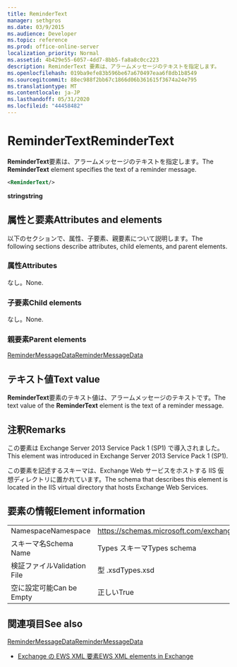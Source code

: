 ```yaml
---
title: ReminderText
manager: sethgros
ms.date: 03/9/2015
ms.audience: Developer
ms.topic: reference
ms.prod: office-online-server
localization_priority: Normal
ms.assetid: 4b429e55-6057-4dd7-8bb5-fa8a8c0cc223
description: ReminderText 要素は、アラームメッセージのテキストを指定します。
ms.openlocfilehash: 019ba9efe83b596be67a670497eaa6f8db1b8549
ms.sourcegitcommit: 88ec988f2bb67c1866d06b361615f3674a24e795
ms.translationtype: MT
ms.contentlocale: ja-JP
ms.lasthandoff: 05/31/2020
ms.locfileid: "44458482"
---
```

# <a name="remindertext"></a><span data-ttu-id="d08d0-103">ReminderText</span><span class="sxs-lookup"><span data-stu-id="d08d0-103">ReminderText</span></span>

<span data-ttu-id="d08d0-104">**ReminderText**要素は、アラームメッセージのテキストを指定します。</span><span class="sxs-lookup"><span data-stu-id="d08d0-104">The **ReminderText** element specifies the text of a reminder message.</span></span> 
  
```XML
<ReminderText/>
```

 <span data-ttu-id="d08d0-105">**string**</span><span class="sxs-lookup"><span data-stu-id="d08d0-105">**string**</span></span>
## <a name="attributes-and-elements"></a><span data-ttu-id="d08d0-106">属性と要素</span><span class="sxs-lookup"><span data-stu-id="d08d0-106">Attributes and elements</span></span>

<span data-ttu-id="d08d0-107">以下のセクションで、属性、子要素、親要素について説明します。</span><span class="sxs-lookup"><span data-stu-id="d08d0-107">The following sections describe attributes, child elements, and parent elements.</span></span>
  
### <a name="attributes"></a><span data-ttu-id="d08d0-108">属性</span><span class="sxs-lookup"><span data-stu-id="d08d0-108">Attributes</span></span>

<span data-ttu-id="d08d0-109">なし。</span><span class="sxs-lookup"><span data-stu-id="d08d0-109">None.</span></span>
  
### <a name="child-elements"></a><span data-ttu-id="d08d0-110">子要素</span><span class="sxs-lookup"><span data-stu-id="d08d0-110">Child elements</span></span>

<span data-ttu-id="d08d0-111">なし。</span><span class="sxs-lookup"><span data-stu-id="d08d0-111">None.</span></span>
  
### <a name="parent-elements"></a><span data-ttu-id="d08d0-112">親要素</span><span class="sxs-lookup"><span data-stu-id="d08d0-112">Parent elements</span></span>

[<span data-ttu-id="d08d0-113">ReminderMessageData</span><span class="sxs-lookup"><span data-stu-id="d08d0-113">ReminderMessageData</span></span>](remindermessagedata.md)
  
## <a name="text-value"></a><span data-ttu-id="d08d0-114">テキスト値</span><span class="sxs-lookup"><span data-stu-id="d08d0-114">Text value</span></span>

<span data-ttu-id="d08d0-115">**ReminderText**要素のテキスト値は、アラームメッセージのテキストです。</span><span class="sxs-lookup"><span data-stu-id="d08d0-115">The text value of the **ReminderText** element is the text of a reminder message.</span></span> 
  
## <a name="remarks"></a><span data-ttu-id="d08d0-116">注釈</span><span class="sxs-lookup"><span data-stu-id="d08d0-116">Remarks</span></span>

<span data-ttu-id="d08d0-117">この要素は Exchange Server 2013 Service Pack 1 (SP1) で導入されました。</span><span class="sxs-lookup"><span data-stu-id="d08d0-117">This element was introduced in Exchange Server 2013 Service Pack 1 (SP1).</span></span>
  
<span data-ttu-id="d08d0-118">この要素を記述するスキーマは、Exchange Web サービスをホストする IIS 仮想ディレクトリに置かれています。</span><span class="sxs-lookup"><span data-stu-id="d08d0-118">The schema that describes this element is located in the IIS virtual directory that hosts Exchange Web Services.</span></span>
  
## <a name="element-information"></a><span data-ttu-id="d08d0-119">要素の情報</span><span class="sxs-lookup"><span data-stu-id="d08d0-119">Element information</span></span>

|||
|:-----|:-----|
|<span data-ttu-id="d08d0-120">Namespace</span><span class="sxs-lookup"><span data-stu-id="d08d0-120">Namespace</span></span>  <br/> |https://schemas.microsoft.com/exchange/services/2006/types  <br/> |
|<span data-ttu-id="d08d0-121">スキーマ名</span><span class="sxs-lookup"><span data-stu-id="d08d0-121">Schema Name</span></span>  <br/> |<span data-ttu-id="d08d0-122">Types スキーマ</span><span class="sxs-lookup"><span data-stu-id="d08d0-122">Types schema</span></span>  <br/> |
|<span data-ttu-id="d08d0-123">検証ファイル</span><span class="sxs-lookup"><span data-stu-id="d08d0-123">Validation File</span></span>  <br/> |<span data-ttu-id="d08d0-124">型 .xsd</span><span class="sxs-lookup"><span data-stu-id="d08d0-124">Types.xsd</span></span>  <br/> |
|<span data-ttu-id="d08d0-125">空に設定可能</span><span class="sxs-lookup"><span data-stu-id="d08d0-125">Can be Empty</span></span>  <br/> |<span data-ttu-id="d08d0-126">正しい</span><span class="sxs-lookup"><span data-stu-id="d08d0-126">True</span></span>  <br/> |
   
## <a name="see-also"></a><span data-ttu-id="d08d0-127">関連項目</span><span class="sxs-lookup"><span data-stu-id="d08d0-127">See also</span></span>



[<span data-ttu-id="d08d0-128">ReminderMessageData</span><span class="sxs-lookup"><span data-stu-id="d08d0-128">ReminderMessageData</span></span>](remindermessagedata.md)


- [<span data-ttu-id="d08d0-129">Exchange の EWS XML 要素</span><span class="sxs-lookup"><span data-stu-id="d08d0-129">EWS XML elements in Exchange</span></span>](ews-xml-elements-in-exchange.md)

